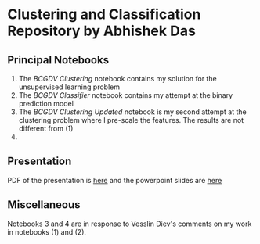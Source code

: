 # Clustering and Classification Repository by Abhishek Das

## Principal Notebooks

1. The *BCGDV Clustering* notebook contains my solution for the unsupervised learning problem
2. The *BCGDV Classifier* notebook contains my attempt at the binary prediction model
3. The *BCGDV Clustering Updated* notebook is my second attempt at the clustering problem where I pre-scale the features. The results are not different from (1)
4. 

## Presentation

PDF of the presentation is [here](https://factorwonk.github.io/bcgdv.pdf) and the powerpoint slides are [here](https://factorwonk.github.io/bcgdv.pptx)

## Miscellaneous
Notebooks 3 and 4 are in response to Vesslin Diev's comments on my work in notebooks (1) and (2).
